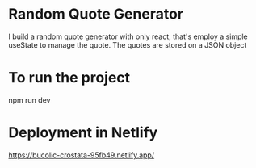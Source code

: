 # Random Quote Generator
I build a random quote generator with only react, that's employ a simple useState to manage the quote. The quotes are stored on a JSON object

# To run the project
npm run dev

# Deployment in Netlify
https://bucolic-crostata-95fb49.netlify.app/
